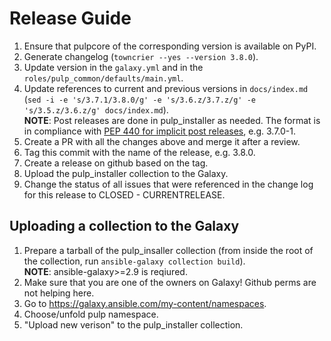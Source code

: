 Release Guide
=============

1. Ensure that pulpcore of the corresponding version is available on PyPI.
1. Generate changelog (`towncrier --yes --version 3.8.0`).
1. Update version in the `galaxy.yml` and in the `roles/pulp_common/defaults/main.yml`.
1. Update references to current and previous versions in `docs/index.md`
   (`sed -i -e 's/3.7.1/3.8.0/g' -e 's/3.6.z/3.7.z/g' -e 's/3.5.z/3.6.z/g' docs/index.md`).\
   **NOTE**: Post releases are done in pulp_installer as needed.
   The format is in compliance with [PEP 440 for implicit post releases](https://www.python.org/dev/peps/pep-0440/#implicit-post-releases), e.g. 3.7.0-1.
1. Create a PR with all the changes above and merge it after a review.
1. Tag this commit with the name of the release, e.g. 3.8.0.
1. Create a release on github based on the tag.
1. Upload the pulp_installer collection to the Galaxy.
1. Change the status of all issues that were referenced in the change log for this release to
   CLOSED - CURRENTRELEASE.


Uploading a collection to the Galaxy
------------------------------------

1. Prepare a tarball of the pulp_insaller collection (from inside the root of the collection, run `ansible-galaxy collection build`).\
   **NOTE**: ansible-galaxy>=2.9 is reqiured.
1. Make sure that you are one of the owners on Galaxy! Github perms are not helping here.
1. Go to https://galaxy.ansible.com/my-content/namespaces.
1. Choose/unfold pulp namespace.
1. "Upload new verison" to the pulp_installer collection.
